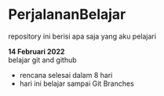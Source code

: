 # PerjalananBelajar
repository ini berisi apa saja yang aku pelajari

**14 Februari 2022**  
belajar git and github
- rencana selesai dalam 8 hari
- hari ini belajar sampai Git Branches
